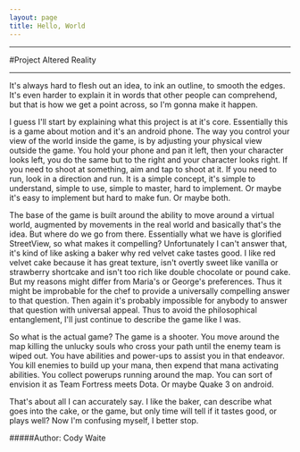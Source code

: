 ```yaml
---
layout: page
title: Hello, World
---
```

***
#Project Altered Reality
***
It's always hard to flesh out an idea, to ink an outline, to smooth the edges. It's even harder to explain it in words that other people can comprehend, but that is how we get a point across, so I'm gonna make it happen.  
   
I guess I'll start by explaining what this project is at it's core. Essentially this is a game about motion and it's an android phone. The way you control your view of the world inside the game, is by adjusting your physical view outside the game. You hold your phone and pan it left, then your character looks left, you do the same but to the right and your character looks right. If you need to shoot at something, aim and tap to shoot at it. If you need to run, look in a direction and run. It is a simple concept, it's simple to understand, simple to use, simple to master, hard to implement. Or maybe it's easy to implement but hard to make fun. Or maybe both. 
   
The base of the game is built around the ability to move around a virtual world, augmented by movements in the real world and basically that's the idea. But where do we go from there. Essentially what we have is glorified StreetView, so what makes it compelling? Unfortunately I can't answer that, it's kind of like asking a baker why red velvet cake tastes good. I like red velvet cake because it has great texture, isn't overtly sweet like vanilla or strawberry shortcake and isn't too rich like double chocolate or pound cake. But my reasons might differ from Maria's or George's preferences. Thus it might be improbable for the chef to provide a universally compelling answer to that question. Then again it's probably impossible for anybody to answer that question with universal appeal. Thus to avoid the philosophical entanglement, I'll just continue to describe the game like I was. 
   
So what is the actual game? The game is a shooter. You move around the map killing the unlucky souls who cross your path until the enemy team is wiped out. You have abilities and power-ups to assist you in that endeavor. You kill enemies to build up your mana, then expend that mana activating abilities. You collect powerups running around the map. You can sort of envision it as Team Fortress meets Dota. Or maybe Quake 3 on android. 
     
That's about all I can accurately say. I like the baker, can describe what goes into the cake, or the game, but only time will tell if it tastes good, or plays well? Now I'm confusing myself, I better stop.
  
#####Author: Cody Waite